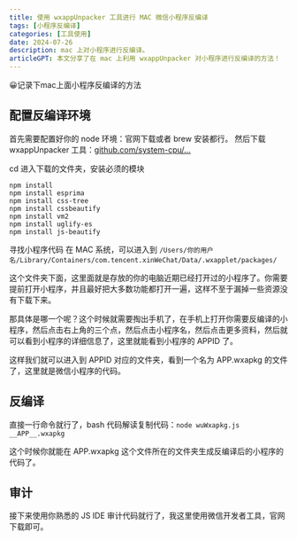 ```yaml
---
title: 使用 wxappUnpacker 工具进行 MAC 微信小程序反编译
tags: [小程序反编译]
categories: [工具使用]
date: 2024-07-26
description: mac 上对小程序进行反编译。
articleGPT: 本文分享了在 mac 上利用 wxappUnpacker 对小程序进行反编译的方法！
---
```

😀记录下mac上面小程序反编译的方法

## 配置反编译环境
首先需要配置好你的 node 环境：官网下载或者 brew 安装都行。
然后下载 wxappUnpacker 工具：[github.com/system-cpu/…](https://github.com/system-cpu/wxappUnpacker)

cd 进入下载的文件夹，安装必须的模块
```
npm install
npm install esprima
npm install css-tree
npm install cssbeautify
npm install vm2
npm install uglify-es
npm install js-beautify
```
寻找小程序代码
在 MAC 系统，可以进入到
`/Users/你的用户名/Library/Containers/com.tencent.xinWeChat/Data/.wxapplet/packages/`

​这个文件夹下面，这里面就是存放的你的电脑近期已经打开过的小程序了。你需要提前打开小程序，并且最好把大多数功能都打开一遍，这样不至于漏掉一些资源没有下载下来。

​那具体是哪一个呢？这个时候就需要掏出手机了，在手机上打开你需要反编译的小程序，然后点击右上角的三个点，然后点击小程序名，然后点击更多资料，然后就可以看到小程序的详细信息了，这里就能看到小程序的 APPID 了。

​这样我们就可以进入到 APPID 对应的文件夹，看到一个名为 APP.wxapkg 的文件了，这里就是微信小程序的代码。

## 反编译
直接一行命令就行了，bash 代码解读复制代码：`node wuWxapkg.js __APP__.wxapkg`

这个时候你就能在 APP.wxapkg 这个文件所在的文件夹生成反编译后的小程序的代码了。

## 审计
接下来使用你熟悉的 JS IDE 审计代码就行了，我这里使用微信开发者工具，官网下载即可。
